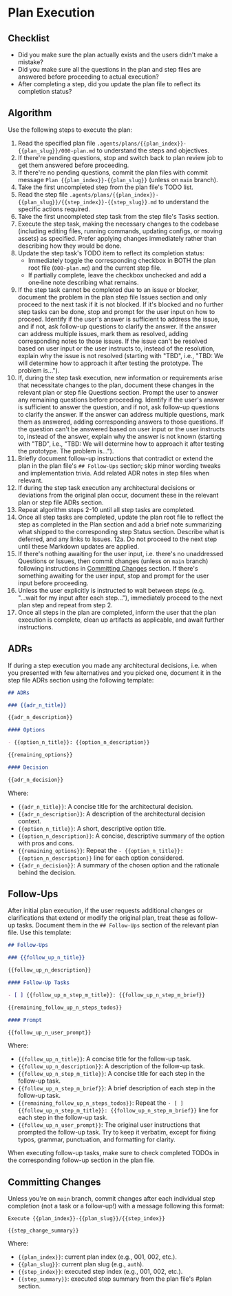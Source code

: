 # Plan Execution

## Checklist

- Did you make sure the plan actually exists and the users didn't make a mistake?
- Did you make sure all the questions in the plan and step files are answered before proceeding to actual execution?
- After completing a step, did you update the plan file to reflect its completion status?

## Algorithm

Use the following steps to execute the plan:

1. Read the specified plan file `.agents/plans/{{plan_index}}-{{plan_slug}}/000-plan.md` to understand the steps and objectives.
2. If there're pending questions, stop and switch back to plan review job to get them answered before proceeding.
3. If there're no pending questions, commit the plan files with commit message `Plan {{plan_index}}-{{plan_slug}}` (unless on `main` branch).
4. Take the first uncompleted step from the plan file's TODO list.
5. Read the step file `.agents/plans/{{plan_index}}-{{plan_slug}}/{{step_index}}-{{step_slug}}.md` to understand the specific actions required.
6. Take the first uncompleted step task from the step file's Tasks section.
7. Execute the step task, making the necessary changes to the codebase (including editing files, running commands, updating configs, or moving assets) as specified. Prefer applying changes immediately rather than describing how they would be done.
8. Update the step task's TODO item to reflect its completion status:
   - Immediately toggle the corresponding checkbox in BOTH the plan root file (`000-plan.md`) and the current step file.
   - If partially complete, leave the checkbox unchecked and add a one‑line note describing what remains.
9. If the step task cannot be completed due to an issue or blocker, document the problem in the plan step file Issues section and only proceed to the next task if it is not blocked. If it's blocked and no further step tasks can be done, stop and prompt for the user input on how to proceed. Identify if the user's answer is sufficient to address the issue, and if not, ask follow-up questions to clarify the answer. If the answer can address multiple issues, mark them as resolved, adding corresponding notes to those issues. If the issue can't be resolved based on user input or the user instructs to, instead of the resolution, explain why the issue is not resolved (starting with "TBD", i.e., "TBD: We will determine how to approach it after testing the prototype. The problem is...").
10. If, during the step task execution, new information or requirements arise that necessitate changes to the plan, document these changes in the relevant plan or step file Questions section. Prompt the user to answer any remaining questions before proceeding. Identify if the user's answer is sufficient to answer the question, and if not, ask follow-up questions to clarify the answer. If the answer can address multiple questions, mark them as answered, adding corresponding answers to those questions. If the question can't be answered based on user input or the user instructs to, instead of the answer, explain why the answer is not known (starting with "TBD", i.e., "TBD: We will determine how to approach it after testing the prototype. The problem is...").
11. Briefly document follow-up instructions that contradict or extend the plan in the plan file's `## Follow-Ups` section; skip minor wording tweaks and implementation trivia. Add related ADR notes in step files when relevant.
12. If during the step task execution any architectural decisions or deviations from the original plan occur, document these in the relevant plan or step file ADRs section.
13. Repeat algorithm steps 2-10 until all step tasks are completed.
14. Once all step tasks are completed, update the plan root file to reflect the step as completed in the Plan section and add a brief note summarizing what shipped to the corresponding step Status section. Describe what is deferred, and any links to Issues.
    12a. Do not proceed to the next step until these Markdown updates are applied.
15. If there's nothing awaiting for the user input, i.e. there's no unaddressed Questions or Issues, then commit changes (unless on `main` branch) following instructions in [Committing Changes](#committing-changes) section. If there's something awaiting for the user input, stop and prompt for the user input before proceeding.
16. Unless the user explicitly is instructed to wait between steps (e.g. "...wait for my input after each step..."), immediately proceed to the next plan step and repeat from step 2.
17. Once all steps in the plan are completed, inform the user that the plan execution is complete, clean up artifacts as applicable, and await further instructions.

## ADRs

If during a step execution you made any architectural decisions, i.e. when you presented with few alternatives and you picked one, document it in the step file ADRs section using the following template:

```md
## ADRs

### {{adr_n_title}}

{{adr_n_description}}

#### Options

- {{option_n_title}}: {{option_n_description}}

{{remaining_options}}

#### Decision

{{adr_n_decision}}
```

Where:

- `{{adr_n_title}}`: A concise title for the architectural decision.
- `{{adr_n_description}}`: A description of the architectural decision context.
- `{{option_n_title}}`: A short, descriptive option title.
- `{{option_n_description}}`: A concise, descriptive summary of the option with pros and cons.
- `{{remaining_options}}`: Repeat the `- {{option_n_title}}: {{option_n_description}}` line for each option considered.
- `{{adr_n_decision}}`: A summary of the chosen option and the rationale behind the decision.

## Follow-Ups

After initial plan execution, if the user requests additional changes or clarifications that extend or modify the original plan, treat these as follow-up tasks. Document them in the `## Follow-Ups` section of the relevant plan file. Use this template:

```md
## Follow-Ups

### {{follow_up_n_title}}

{{follow_up_n_description}}

#### Follow-Up Tasks

- [ ] {{follow_up_n_step_m_title}}: {{follow_up_n_step_m_brief}}

{{remaining_follow_up_n_steps_todos}}

#### Prompt

{{follow_up_n_user_prompt}}
```

Where:

- `{{follow_up_n_title}}`: A concise title for the follow-up task.
- `{{follow_up_n_description}}`: A description of the follow-up task.
- `{{follow_up_n_step_m_title}}`: A concise title for each step in the follow-up task.
- `{{follow_up_n_step_m_brief}}`: A brief description of each step in the follow-up task.
- `{{remaining_follow_up_n_steps_todos}}`: Repeat the `- [ ] {{follow_up_n_step_m_title}}: {{follow_up_n_step_m_brief}}` line for each step in the follow-up task.
- `{{follow_up_n_user_prompt}}`: The original user instructions that prompted the follow-up task. Try to keep it verbatim, except for fixing typos, grammar, punctuation, and formatting for clarity.

When executing follow-up tasks, make sure to check completed TODOs in the corresponding follow-up section in the plan file.

## Committing Changes

Unless you're on `main` branch, commit changes after each individual step completion (not a task or a follow-up!) with a message following this format:

```
Execute {{plan_index}}-{{plan_slug}}/{{step_index}}

{{step_change_summary}}
```

Where:

- `{{plan_index}}`: current plan index (e.g., 001, 002, etc.).
- `{{plan_slug}}`: current plan slug (e.g., `auth`).
- `{{step_index}}`: executed step index (e.g., 001, 002, etc.).
- `{{step_summary}}`: executed step summary from the plan file's #plan section.
